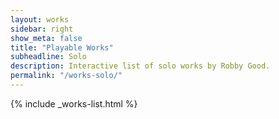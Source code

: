 ```yaml
---
layout: works
sidebar: right
show_meta: false
title: "Playable Works"
subheadline: Solo
description: Interactive list of solo works by Robby Good.
permalink: "/works-solo/"
---
```


{% include _works-list.html %}